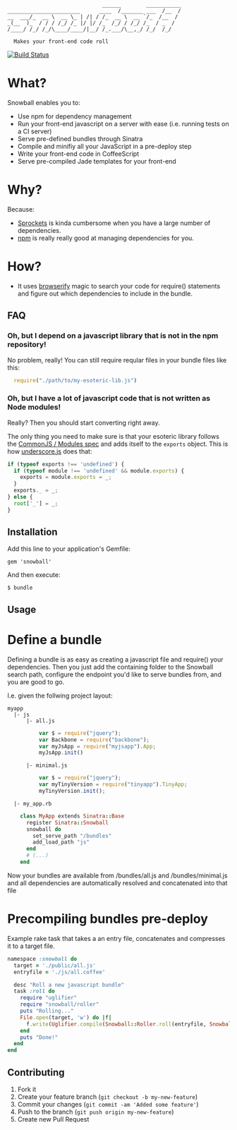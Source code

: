 ```
                              ______        ___________
_______________________      ____  /_______ ___  /__  /
__  ___/_  __ \  __ \_ | /| / /_  __ \  __ `/_  /__  / 
_(__  )_  / / / /_/ /_ |/ |/ /_  /_/ / /_/ /_  / _  /  
/____/ /_/ /_/\____/____/|__/ /_.___/\__,_/ /_/  /_/  
                                                              
  Makes your front-end code roll
```

[![Build Status](https://travis-ci.org/bengler/snowball.png?branch=master)](https://travis-ci.org/bengler/snowball)

# What?
Snowball enables you to:

  - Use npm for dependency management
  - Run your front-end javascript on a server with ease (i.e. running tests on a CI server)
  - Serve pre-defined bundles through Sinatra
  - Compile and minifiy all your JavaScript in a pre-deploy step
  - Write your front-end code in CoffeeScript
  - Serve pre-compiled Jade templates for your front-end

# Why?
Because:

  - [Sprockets](https://github.com/sstephenson/sprockets) is kinda cumbersome when you have a large number of dependencies.
  - [npm](http://npmjs.org) is really really good at managing dependencies for you.

# How?
  - It uses [browserify](https://github.com/substack/node-browserify) magic to search your code for require() statements and figure
    out which dependencies to include in the bundle.

## FAQ

### Oh, but I depend on a javascript library that is not in the npm repository!

No problem, really! You can still require reqular files in your bundle files like this:
  
```js
  require("./path/to/my-esoteric-lib.js")
```

### Oh, but I have a lot of javascript code that is not written as Node modules!

Really? Then you should start converting right away.

The only thing you need to make sure is that your esoteric library follows the [CommonJS / Modules spec](http://wiki.commonjs.org/wiki/Modules/1.1) 
and adds itself to the `exports` object. This is how [underscore.js](http://underscorejs.org/docs/underscore.html#section-10) does that:
```js
if (typeof exports !== 'undefined') {
  if (typeof module !== 'undefined' && module.exports) {
    exports = module.exports = _;
  }
  exports._ = _;
} else {
  root['_'] = _;
}
```

## Installation

Add this line to your application's Gemfile:

    gem 'snowball'

And then execute:

    $ bundle

## Usage

# Define a bundle

Defining a bundle is as easy as creating a javascript file and require() your dependencies. Then you just 
add the containing folder to the Snowball search path, configure the endpoint you'd like to
serve bundles from, and you are good to go.

I.e. given the follwing project layout:

```
myapp
  |- js
      |- all.js
```
```js
          var $ = require("jquery");
          var Backbone = require("backbone");
          var myJsApp = require("myjsapp").App;
          myJsApp.init()
```
```
      |- minimal.js
```
```js
          var $ = require("jquery");
          var myTinyVersion = require("tinyapp").TinyApp;
          myTinyVersion.init();
```
```
  |- my_app.rb
```
```ruby
    class MyApp extends Sinatra::Base
      register Sinatra::Snowball
      snowball do
        set_serve_path "/bundles"
        add_load_path "js"
      end
      # (...)
    end
```

Now your bundles are available from /bundles/all.js and /bundles/minimal.js and all dependencies are automatically
resolved and concatenated into that file

# Precompiling bundles pre-deploy

Example rake task that takes a an entry file, concatenates and compresses it to a target file.

```ruby
namespace :snowball do
  target = './public/all.js'
  entryfile = './js/all.coffee'

  desc "Roll a new javascript bundle"
  task :roll do
    require "uglifier"
    require "snowball/roller"
    puts "Rolling..."
    File.open(target, 'w') do |f|
      f.write(Uglifier.compile(Snowball::Roller.roll(entryfile, Snowball::Config.new)))
    end
    puts "Done!"
  end
end
```

## Contributing

1. Fork it
2. Create your feature branch (`git checkout -b my-new-feature`)
3. Commit your changes (`git commit -am 'Added some feature'`)
4. Push to the branch (`git push origin my-new-feature`)
5. Create new Pull Request
